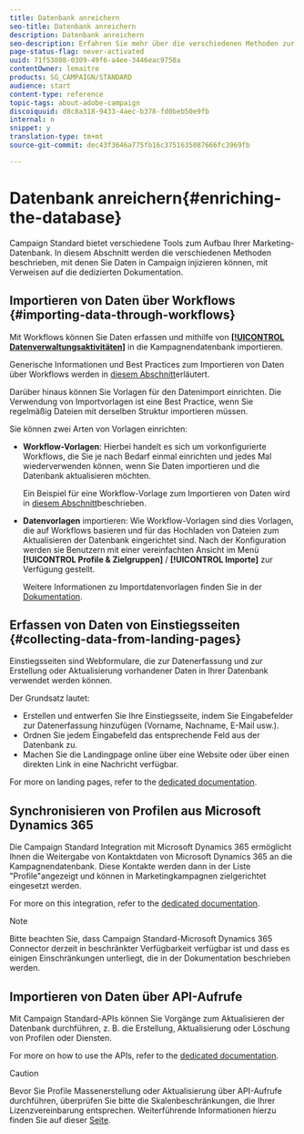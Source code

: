 ```yaml
---
title: Datenbank anreichern
seo-title: Datenbank anreichern
description: Datenbank anreichern
seo-description: Erfahren Sie mehr über die verschiedenen Methoden zur Erweiterung der Datenbank.
page-status-flag: never-activated
uuid: 71f53808-0309-49f6-a4ee-3446eac9758a
contentOwner: lemaitre
products: SG_CAMPAIGN/STANDARD
audience: start
content-type: reference
topic-tags: about-adobe-campaign
discoiquuid: d8c8a318-9433-4aec-b378-fd0beb50e9fb
internal: n
snippet: y
translation-type: tm+mt
source-git-commit: dec43f3646a775fb16c3751635087666fc3969fb

---
```



# Datenbank anreichern{#enriching-the-database}

Campaign Standard bietet verschiedene Tools zum Aufbau Ihrer Marketing-Datenbank. In diesem Abschnitt werden die verschiedenen Methoden beschrieben, mit denen Sie Daten in Campaign injizieren können, mit Verweisen auf die dedizierten Dokumentation.

## Importieren von Daten über Workflows {#importing-data-through-workflows}

Mit Workflows können Sie Daten erfassen und mithilfe von [**[!UICONTROL Datenverwaltungsaktivitäten]**](../../automating/using/about-data-management-activities.md) in die Kampagnendatenbank importieren.

Generische Informationen und Best Practices zum Importieren von Daten über Workflows werden in [diesem Abschnitt](../../automating/using/importing-data.md)erläutert.

Darüber hinaus können Sie Vorlagen für den Datenimport einrichten. Die Verwendung von Importvorlagen ist eine Best Practice, wenn Sie regelmäßig Dateien mit derselben Struktur importieren müssen.

Sie können zwei Arten von Vorlagen einrichten:

* **Workflow-Vorlagen**: Hierbei handelt es sich um vorkonfigurierte Workflows, die Sie je nach Bedarf einmal einrichten und jedes Mal wiederverwenden können, wenn Sie Daten importieren und die Datenbank aktualisieren möchten.

   Ein Beispiel für eine Workflow-Vorlage zum Importieren von Daten wird in [diesem Abschnitt](../../automating/using/importing-data.md#example--import-workflow-template)beschrieben.

* **Datenvorlagen** importieren: Wie Workflow-Vorlagen sind dies Vorlagen, die auf Workflows basieren und für das Hochladen von Dateien zum Aktualisieren der Datenbank eingerichtet sind. Nach der Konfiguration werden sie Benutzern mit einer vereinfachten Ansicht im Menü **[!UICONTROL Profile &amp; Zielgruppen]** / **[!UICONTROL Importe]** zur Verfügung gestellt.

   Weitere Informationen zu Importdatenvorlagen finden Sie in der [Dokumentation](../../automating/using/importing-data-with-import-templates.md).

## Erfassen von Daten von Einstiegsseiten {#collecting-data-from-landing-pages}

Einstiegsseiten sind Webformulare, die zur Datenerfassung und zur Erstellung oder Aktualisierung vorhandener Daten in Ihrer Datenbank verwendet werden können.

Der Grundsatz lautet:

* Erstellen und entwerfen Sie Ihre Einstiegsseite, indem Sie Eingabefelder zur Datenerfassung hinzufügen (Vorname, Nachname, E-Mail usw.).
* Ordnen Sie jedem Eingabefeld das entsprechende Feld aus der Datenbank zu.
* Machen Sie die Landingpage online über eine Website oder über einen direkten Link in eine Nachricht verfügbar.

For more on landing pages, refer to the [dedicated documentation](../../channels/using/about-landing-pages.md).

## Synchronisieren von Profilen aus Microsoft Dynamics 365

Die Campaign Standard Integration mit Microsoft Dynamics 365 ermöglicht Ihnen die Weitergabe von Kontaktdaten von Microsoft Dynamics 365 an die Kampagnendatenbank.
Diese Kontakte werden dann in der Liste "Profile"angezeigt und können in Marketingkampagnen zielgerichtet eingesetzt werden.

For more on this integration, refer to the [dedicated documentation](https://helpx.adobe.com/campaign/kb/acs-ms-dynamics.html).

>[!NOTE]
>
>Bitte beachten Sie, dass Campaign Standard-Microsoft Dynamics 365 Connector derzeit in beschränkter Verfügbarkeit verfügbar ist und dass es einigen Einschränkungen unterliegt, die in der Dokumentation beschrieben werden.

## Importieren von Daten über API-Aufrufe

Mit Campaign Standard-APIs können Sie Vorgänge zum Aktualisieren der Datenbank durchführen, z. B. die Erstellung, Aktualisierung oder Löschung von Profilen oder Diensten.

For more on how to use the APIs, refer to the [dedicated documentation](https://docs.campaign.adobe.com/doc/standard/en/api/ACS_API.html).

>[!CAUTION]
>
>Bevor Sie Profile Massenerstellung oder Aktualisierung über API-Aufrufe durchführen, überprüfen Sie bitte die Skalenbeschränkungen, die Ihrer Lizenzvereinbarung entsprechen. Weiterführende Informationen hierzu finden Sie auf dieser [Seite](https://helpx.adobe.com/legal/product-descriptions/campaign-standard.html#ITInfrastructureResourcesbyActiveProfilesTiers).
